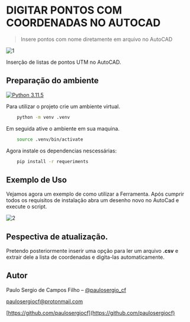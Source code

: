 # DIGITAR PONTOS COM COORDENADAS NO AUTOCAD
> Insere pontos com nome diretamente em arquivo no AutoCAD

![1](https://user-images.githubusercontent.com/49497668/100269564-80773400-2f35-11eb-980d-43250e3e6524.png)


 Inserção de listas de pontos UTM no AutoCAD.


## Preparação do ambiente

[![Python 3.11.5](https://img.shields.io/badge/python-3.11.5-red.svg)](https://www.python.org/downloads/release/python-360/)

Para utilizar o projeto crie um ambiente virtual.

```sh
    python -m venv .venv
```

Em seguida ative o ambiente em sua maquina.
```sh
    source .venv/bin/activate
```
Agora instale os dependencias nescessárias:

```sh
    pip install -r requeriments
```

## Exemplo de Uso

Vejamos agora um exemplo de como utilizar a Ferramenta.
Após cumprir todos os requisitos de instalação abra um desenho novo no AutoCad e execute o script.

![2](https://user-images.githubusercontent.com/49497668/100269631-9be23f00-2f35-11eb-9914-ad30b59cbc4d.png)

## Pespectiva de atualização.

Pretendo posteriormente inserir uma opção para ler um arquivo **.csv** e extrair dele a lista de coordenadas  e digita-las automaticamente.

## Autor

Paulo Sergio de Campos Filho – [@paulosergio_cf](https://twitter.com/paulosergio_cf) 

paulosergiocf@protonmail.com

[https://github.com/paulosergiocf](https://github.com/paulosergiocf)
